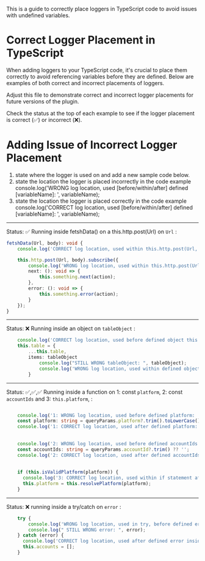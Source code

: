 
This is a guide to correctly place loggers in TypeScript code to avoid issues with undefined variables.
# Correct Logger Placement in TypeScript

When adding loggers to your TypeScript code, it's crucial to place them correctly to avoid referencing variables before they are defined. Below are examples of both correct and incorrect placements of loggers.

Adjust this file to demonstrate correct and incorrect logger placements for future versions of the plugin.

Check the status at the top of each example to see if the logger placement is correct (✅) or incorrect (❌).

# Adding Issue of Incorrect Logger Placement
1. state where the logger is used on and add a new sample code below.
2. state the location the logger is placed incorrectly in the code example
   console.log('WRONG log location, used [before/within/after] defined [variableName]: ', variableName);
3. state the location the logger is placed correctly in the code example
   console.log('CORRECT log location, used [before/within/after] defined [variableName]: ', variableName);

---
Status: ✅
Running inside fetshData() on a this.http.post(Url) on `Url` :
```typescript
fetshData(Url, body): void {
	console.log('CORRECT log location, used within this.http.post(Url, body){}: ', Url);

	this.http.post(Url, body).subscribe({
		console.log('WRONG log location, used within this.http.post(Url, body){}: ', Url);
		next: (): void => {
			this.something.next(action);
		},
		error: (): void => {
			this.something.error(action);
		}
	});
}
```
---
Status: ❌
Running inside an object on  `tableObject` :
```typescript
    console.log('CORRECT log location, used before defined object this.table = {} : ', tableObject);
    this.table = {
        ...this.table,
        items: tableObject
            console.log("STILL WRONG tableObject: ", tableObject);
			console.log('WRONG log location, used within defined object this.table = {} tableObject: ', tableObject);
		}
```
---
Status: ✅,✅,✅
Running inside a function on 1: const `platform`, 2: const `accountIds` and 3: `this.platform`, :
```typescript

    console.log('1: WRONG log location, used before defined platform: ', platform); 
    const platform: string = queryParams.platform?.trim().toLowerCase() ?? '';
    console.log('1: CORRECT log location, used after defined platform: ', platform);
		
		
    console.log('2: WRONG log location, used before defined accountIds', accountIds);
    const accountIds: string = queryParams.accountId?.trim() ?? '';
    console.log('2: CORRECT log location, used after defined accountIds', accountIds);
		
		
    if (this.isValidPlatform(platform)) {
      console.log('3: CORRECT log location, used within if statement after defined platform', platform); 
      this.platform = this.resolvePlatform(platform);
    }
```
---
Status: ❌
running inside a try/catch on `error` :
```typescript
    try { 
        console.log('WRONG log location, used in try, before defined error: ', error);
        console.log(" STILL WRONG error: ", error);
    } catch (error) {
	  console.log('CORRECT log location, used after defined error inside catch: ', error);
      this.accounts = [];
    }
```